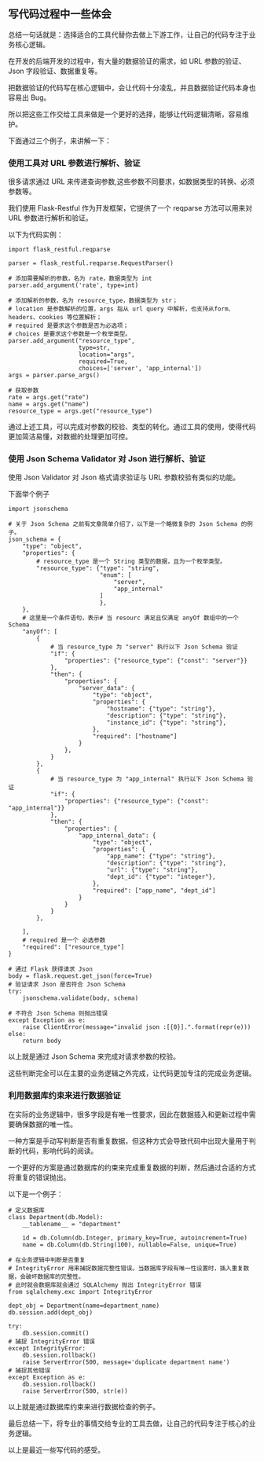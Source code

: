 ## 写代码过程中一些体会

总结一句话就是：选择适合的工具代替你去做上下游工作，让自己的代码专注于业务核心逻辑。

在开发的后端开发的过程中，有大量的数据验证的需求，如 URL 参数的验证、Json 字段验证、数据重复等。

把数据验证的代码写在核心逻辑中，会让代码十分凌乱，并且数据验证代码本身也容易出 Bug。

所以把这些工作交给工具来做是一个更好的选择，能够让代码逻辑清晰，容易维护。

下面通过三个例子，来讲解一下：

### 使用工具对 URL 参数进行解析、验证

很多请求通过 URL 来传递查询参数,这些参数不同要求，如数据类型的转换、必须参数等。

我们使用 Flask-Restful 作为开发框架，它提供了一个 reqparse 方法可以用来对 URL 参数进行解析和验证。

以下为代码实例：

```
import flask_restful.reqparse

parser = flask_restful.reqparse.RequestParser()

# 添加需要解析的参数，名为 rate，数据类型为 int
parser.add_argument('rate', type=int)

# 添加解析的参数，名为 resource_type，数据类型为 str；
# location 是参数解析的位置，args 指从 url query 中解析，也支持从form、headers、cookies 等位置解析；
# required 是要求这个参数是否为必选项；
# choices 是要求这个参数是一个枚举类型。
parser.add_argument("resource_type", 
                    type=str, 
                    location="args", 
                    required=True, 
                    choices=['server', 'app_internal'])
args = parser.parse_args()

# 获取参数
rate = args.get("rate")
name = args.get("name")
resource_type = args.get("resource_type")
```

通过上述工具，可以完成对参数的校验、类型的转化。通过工具的使用，使得代码更加简洁易懂，对数据的处理更加可控。

### 使用 Json Schema Validator 对 Json 进行解析、验证

使用 Json Validator 对 Json 格式请求验证与 URL 参数校验有类似的功能。

下面举个例子

```
import jsonschema

# 关于 Json Schema 之前有文章简单介绍了，以下是一个略微复杂的 Json Schema 的例子。
json_schema = {
    "type": "object",
    "properties": {
        # resource_type 是一个 String 类型的数据，且为一个枚举类型。
        "resource_type": {"type": "string",
                          "enum": [
                              "server",
                              "app_internal"
                          ]
                          },
    },
    # 这里是一个条件语句，表示# 当 resourc 满足且仅满足 anyOf 数组中的一个Schema
    "anyOf": [
        {   
            # 当 resource_type 为 "server" 执行以下 Json Schema 验证
            "if": {
                "properties": {"resource_type": {"const": "server"}}
            },
            "then": {
                "properties": {
                    "server_data": {
                        "type": "object",
                        "properties": {
                            "hostname": {"type": "string"},
                            "description": {"type": "string"},
                            "instance_id": {"type": "string"},
                        },
                        "required": ["hostname"]
                    }
                },
            }
        },
        {   
            # 当 resource_type 为 "app_internal" 执行以下 Json Schema 验证
            "if": {
                "properties": {"resource_type": {"const": "app_internal"}}
            },
            "then": {
                "properties": {
                    "app_internal_data": {
                        "type": "object",
                        "properties": {
                            "app_name": {"type": "string"},
                            "description": {"type": "string"},
                            "url": {"type": "string"},
                            "dept_id": {"type": "integer"},
                        },
                        "required": ["app_name", "dept_id"]
                    }
                }
            }
        },

    ],
    # required 是一个 必选参数
    "required": ["resource_type"]
}

# 通过 Flask 获得请求 Json
body = flask.request.get_json(force=True)
# 验证请求 Json 是否符合 Json Schema
try:
    jsonschema.validate(body, schema)

# 不符合 Json Schema 则抛出错误
except Exception as e:
    raise ClientError(message="invalid json :[{0}].".format(repr(e)))
else:
    return body

```

以上就是通过 Json Schema 来完成对请求参数的校验。

这些判断完全可以在主要的业务逻辑之外完成，让代码更加专注的完成业务逻辑。

### 利用数据库约束来进行数据验证

在实际的业务逻辑中，很多字段是有唯一性要求，因此在数据插入和更新过程中需要确保数据的唯一性。

一种方案是手动写判断是否有重复数据，但这种方式会导致代码中出现大量用于判断的代码，影响代码的阅读。

一个更好的方案是通过数据库的约束来完成重复数据的判断，然后通过合适的方式将重复的错误抛出。

以下是一个例子：

```
# 定义数据库
class Department(db.Model):
    __tablename__ = "department"

    id = db.Column(db.Integer, primary_key=True, autoincrement=True)
    name = db.Column(db.String(100), nullable=False, unique=True)

# 在业务逻辑中判断是否重复
# IntegrityError 用来捕捉数据完整性错误。当数据库字段有唯一性设置时，插入重复数据，会破坏数据库的完整性。
# 此时就会数据库就会通过 SQLAlchemy 抛出 IntegrityError 错误
from sqlalchemy.exc import IntegrityError

dept_obj = Department(name=department_name)
db.session.add(dept_obj)

try:
    db.session.commit()
# 捕捉 IntegrityError 错误
except IntegrityError:
    db.session.rollback()
    raise ServerError(500, message='duplicate department name')
# 捕捉其他错误
except Exception as e:
    db.session.rollback()
    raise ServerError(500, str(e))
```

以上就是通过数据库约束来进行数据检查的例子。

最后总结一下，将专业的事情交给专业的工具去做，让自己的代码专注于核心的业务逻辑。

以上是最近一些写代码的感受。